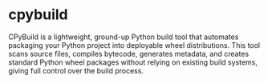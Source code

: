 # cpybuild
CPyBuild is a lightweight, ground-up Python build tool that automates packaging your Python project into deployable wheel distributions. This tool scans source files, compiles bytecode, generates metadata, and creates standard Python wheel packages without relying on existing build systems, giving full control over the build process.
